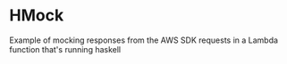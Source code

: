 # HMock

Example of mocking responses from the AWS SDK requests in a Lambda function that's running haskell
